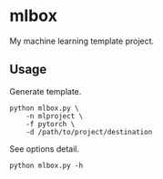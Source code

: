 # mlbox
My machine learning template project.

## Usage

Generate template.
```
python mlbox.py \
    -n mlproject \
    -f pytorch \
    -d /path/to/project/destination
```

See options detail.
```
python mlbox.py -h
```
